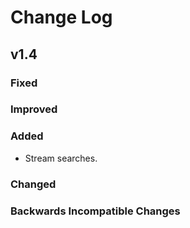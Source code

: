 # Change Log

## v1.4

### Fixed

### Improved

### Added

- Stream searches.

### Changed

### Backwards Incompatible Changes

